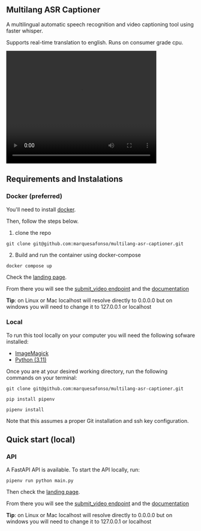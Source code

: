 ## Multilang ASR Captioner

A multilingual automatic speech recognition and video captioning tool using faster whisper. 

Supports real-time translation to english. Runs on consumer grade cpu.

<video width="400" height="300" src="https://github.com/marquesafonso/multilang-asr-captioner/assets/79766107/fcff8ac1-cdfc-4400-821c-f797d84c2d8a"></video>

## Requirements and Instalations

### Docker (preferred)

You'll need to install [docker](https://www.docker.com/products/docker-desktop/).

Then, follow the steps below.

1. clone the repo
```{bash}
git clone git@github.com:marquesafonso/multilang-asr-captioner.git
```
2. Build and run the container using docker-compose
```{bash}
docker compose up
```

Check the [landing page](http://127.0.0.1:8000). 

From there you will see the [submit_video endpoint](http://127.0.0.1:8000/submit_video/) and the [documentation](http://127.0.0.1:8000/docs/)

**Tip**: on Linux or Mac localhost will resolve directly to 0.0.0.0 but on windows you will need to change it to 127.0.0.1 or localhost

### Local

To run this tool locally on your computer you will need the following sofware installed:
+ [ImageMagick](https://imagemagick.org/script/download.php)
+ [Python (3.11)](https://www.python.org/downloads/release/python-3116/)

Once you are at your desired working directory, run the following commands on your terminal:

```{bash}
git clone git@github.com:marquesafonso/multilang-asr-captioner.git

pip install pipenv

pipenv install
```

Note that this assumes a proper Git installation and ssh key configuration. 

## Quick start (local)

### API

A FastAPI API is available. To start the API locally, run:

```
pipenv run python main.py
```

Then check the [landing page](http://127.0.0.1:8000).

From there you will see the [submit_video endpoint](http://127.0.0.1:8000/submit_video/) and the [documentation](http://127.0.0.1:8000/docs/)

**Tip**: on Linux or Mac localhost will resolve directly to 0.0.0.0 but on windows you will need to change it to 127.0.0.1 or localhost
